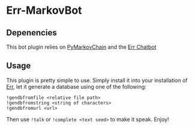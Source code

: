 Err-MarkovBot
=============

Depenencies
-----------

This bot plugin relies on [PyMarkovChain](http://pypi.python.org/pypi/PyMarkovChain/) and the [Err Chatbot](http://gbin.github.com/err/)

Usage
-----

This plugin is pretty simple to use. Simply install it into your installation of [Err](http://gbin.github.com/err/), let it generate a database using one of the following:

```
!gendbfromfile <relative file path>
!gendbfromstring <string of characters>
!gendbfromurl <url>
```

Then use `!talk` or `!complete <text seed>` to make it speak. Enjoy!
